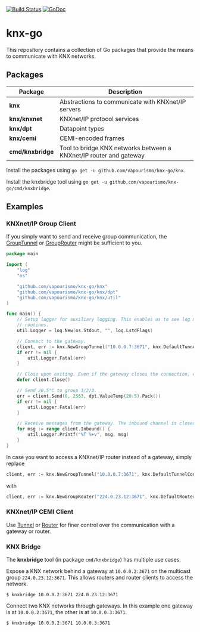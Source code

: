 [![Build Status](https://travis-ci.org/vapourismo/knx-go.svg?branch=master)](https://travis-ci.org/vapourismo/knx-go)
[![GoDoc](https://godoc.org/github.com/vapourismo/knx-go?status.svg)](https://godoc.org/github.com/vapourismo/knx-go)

# knx-go

This repository contains a collection of Go packages that provide the means to communicate with KNX
networks.

## Packages

 Package           | Description
-------------------|--------------------------------------------------------------------
 **knx**           | Abstractions to communicate with KNXnet/IP servers
 **knx/knxnet**    | KNXnet/IP protocol services
 **knx/dpt**       | Datapoint types
 **knx/cemi**      | CEMI-encoded frames
 **cmd/knxbridge** | Tool to bridge KNX networks between a KNXnet/IP router and gateway

Install the packages using `go get -u github.com/vapourismo/knx-go/knx`.

Install the knxbridge tool using `go get -u github.com/vapourismo/knx-go/cmd/knxbridge`.

## Examples

### KNXnet/IP Group Client

If you simply want to send and receive group communication, the
[GroupTunnel](https://godoc.org/github.com/vapourismo/knx-go/knx#GroupTunnel) or
[GroupRouter](https://godoc.org/github.com/vapourismo/knx-go/knx#GroupRouter)
might be sufficient to you.

```go
package main

import (
	"log"
	"os"

	"github.com/vapourismo/knx-go/knx"
	"github.com/vapourismo/knx-go/knx/dpt"
	"github.com/vapourismo/knx-go/knx/util"
)

func main() {
	// Setup logger for auxiliary logging. This enables us to see log messages from internal
	// routines.
	util.Logger = log.New(os.Stdout, "", log.LstdFlags)

	// Connect to the gateway.
	client, err := knx.NewGroupTunnel("10.0.0.7:3671", knx.DefaultTunnelConfig)
	if err != nil {
		util.Logger.Fatal(err)
	}

	// Close upon exiting. Even if the gateway closes the connection, we still have to clean up.
	defer client.Close()

	// Send 20.5°C to group 1/2/3.
	err = client.Send(0, 2563, dpt.ValueTemp(20.5).Pack())
	if err != nil {
		util.Logger.Fatal(err)
	}

	// Receive messages from the gateway. The inbound channel is closed with the connection.
	for msg := range client.Inbound() {
		util.Logger.Printf("%T %+v", msg, msg)
	}
}
```

In case you want to access a KNXnet/IP router instead of a gateway, simply replace

```go
client, err := knx.NewGroupTunnel("10.0.0.7:3671", knx.DefaultTunnelConfig)
```

with

```go
client, err := knx.NewGroupRouter("224.0.23.12:3671", knx.DefaultRouterConfig)
```

### KNXnet/IP CEMI Client

Use [Tunnel](https://godoc.org/github.com/vapourismo/knx-go/knx#Tunnel) or
[Router](https://godoc.org/github.com/vapourismo/knx-go/knx#Router) for finer control over the
communication with a gateway or router.

### KNX Bridge

The **knxbridge** tool (in package `cmd/knxbridge`) has multiple use cases.

Expose a KNX network behind a gateway at `10.0.0.2:3671` on the multicast group `224.0.23.12:3671`.
This allows routers and router clients to access the network.

	$ knxbridge 10.0.0.2:3671 224.0.23.12:3671

Connect two KNX networks through gateways. In this example one gateway is at `10.0.0.2:3671`, the
other is at `10.0.0.3:3671`.

	$ knxbridge 10.0.0.2:3671 10.0.0.3:3671